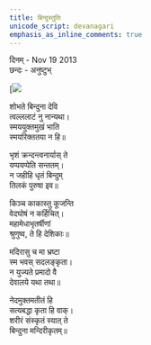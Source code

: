 ```yaml
---
title: बिन्दुस्तुतिः
unicode_script: devanagari
emphasis_as_inline_comments: true
---
```



दिनम् \- Nov 19 2013  
छन्दः \- अनुष्टुभ्  
    
[![](../../../../images/shilpa-bindi.jpg)  
    
    
शोभते बिन्दुना देवि  
त्वल्ललाटं नु नान्यथा।  
स्मययुक्तमुखं भाति  
स्मयरिक्ततया न हि॥  
    
भृशं क्रन्दन्त्वनार्यास् ते  
यप्पयप्पेति सन्ततम्।  
न जहीहि धृतं बिन्दुम्  
तिलकं पुरुषा इव॥  
    
किञ्च काकास्तु कूजन्ति  
वेदघोषं न कर्हिचित्।  
महामेधाभृतर्षीणां  
श्रुणुष्व, ते हि देशिकाः॥  
    
मदिरासु च मा भ्रष्टा  
स्म भवस् सदलङ्कृता।  
न युज्यते प्रमादो वै  
देवालये यथा तथा॥  
    
नेदमुक्तमतीतं हि  
सत्यबद्धा कृता हि वाक्।  
शरीरं संस्कृतं स्यात् ते  
बिन्दुना मन्दिरीकृतम्॥  